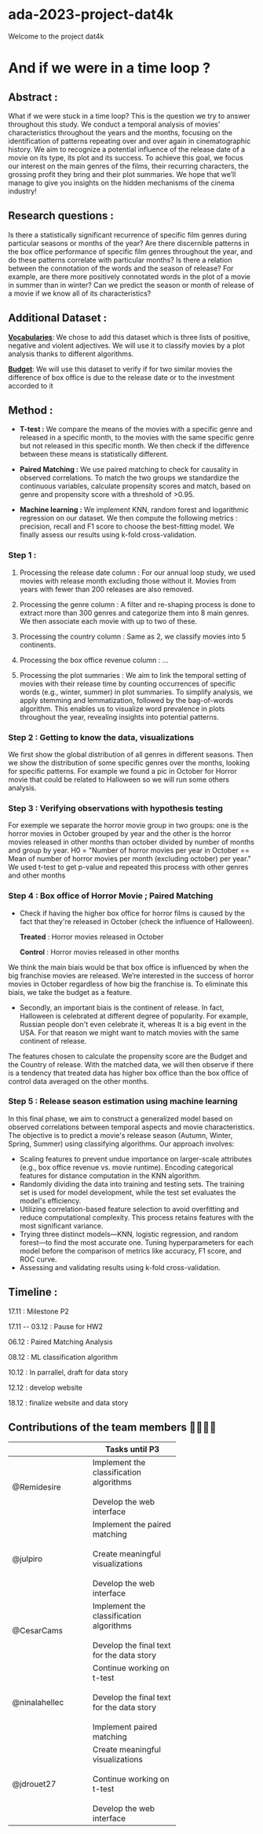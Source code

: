 # ada-2023-project-dat4k
Welcome to the project dat4k


#  And if we were in a time loop ?


## Abstract : 
What if we were stuck in a time loop? This is the question we try to answer throughout this study. We conduct a temporal analysis of movies’ characteristics throughout the years and the months, focusing on the identification of patterns repeating over and over again in cinematographic history.  We aim to recognize a potential influence of the release date of a movie on its type, its plot and its success. To achieve this goal, we focus our interest on the main genres of the films, their recurring characters, the grossing profit they bring and their plot summaries. We hope that we’ll manage to give you insights on the hidden mechanisms of the cinema industry!

## Research questions :

Is there a statistically significant recurrence of specific film genres during particular seasons or months of the year?
Are there discernible patterns in the box office performance of specific film genres throughout the year, and do these patterns correlate with particular months?
Is there a relation between the connotation of the words and the season of release? For example, are there more positively connotated words in the plot of a movie in summer than in winter?
Can we predict the season or month of release of a movie if we know all of its characteristics?

## Additional Dataset : 
[**Vocabularies**](https://drive.google.com/drive/folders/1-KcpE8cju60CcNXWc_gPZ6x3V8r7T5eH?usp=share_link):  We chose to add this dataset which is three lists of positive, negative and violent adjectives. We will use it to classify movies by a plot analysis thanks to different algorithms.


[**Budget**](https://www.kaggle.com/datasets/rounakbanik/the-movies-dataset?resource=download&select=movies_metadata.csv): We will use this dataset to verify if for two similar movies the difference of box office is due to the release date or to the investment accorded to it     

## Method : 

  - **T-test :** We compare the means of the movies with a specific genre and released in a specific month, to the movies with the same specific genre but not released in this specific month. We then check if the difference between these means is statistically different.

  - **Paired Matching :**  We use paired matching to check for causality in observed correlations. To match the two groups we standardize the continuous variables, calculate propensity scores and match, based on genre and propensity score with a threshold of >0.95.

  - **Machine learning :** We implement KNN, random forest and logarithmic regression on our dataset. We then compute the following metrics : precision, recall and F1 score to choose the best-fitting model. We finally assess our results using k-fold cross-validation. 


### Step 1 :

  1) Processing the release date column : For our annual loop study, we used movies with release month excluding those without it. Movies from years with fewer than 200 releases are also removed. 

  2) Processing the genre column : A filter and re-shaping process is done to extract more than 300 genres and categorize them into 8 main genres. We then associate each movie with up to two of these. 

  3) Processing the country column : Same as 2, we classify movies into 5 continents.

  4) Processing the box office revenue column : ...

  5) Processing the plot summaries : We aim to link the temporal setting of movies with their release time by counting occurrences of specific words (e.g., winter, summer) in plot summaries. To simplify analysis, we apply stemming and lemmatization, followed by the bag-of-words algorithm. This enables us to visualize word prevalence in plots throughout the year, revealing insights into potential patterns.



### Step 2 : Getting to know the data, visualizations 

We first show the global distribution of all genres in different seasons. Then we show the distribution of some specific genres over the months, looking for specific patterns. For example we found a pic in October for Horror movie that could be related to Halloween so we will run some others analysis.

### Step 3 : Verifying observations with hypothesis testing 

For exemple we separate the horror movie group in two groups: one is the horror movies in October grouped by year and the other is the horror movies released in other months than october divided by number of months and group by year.
H0 = "Number of horror movies per year in October == Mean of number of horror movies per month (excluding october)  per year." 
We used t-test to get p-value and repeated this process with other genres and other months

### Step 4 : Box office of Horror Movie ; Paired Matching 

  - Check if having the higher box office for horror films is caused by the fact that they're released in October (check the influence of Halloween).

    **Treated** : Horror movies released in October

    **Control** : Horror movies released in other months

  We think the main biais would be that box office is influenced by when the big franchise movies are released. We’re interested in the success of horror movies in October regardless of how big the franchise is.
  To eliminate this biais, we take the budget as a feature.

  - Secondly, an important biais is the continent of release. In fact, Halloween is celebrated at different degree of popularity. For example, Russian people don't even celebrate it, whereas It is a big event in the USA.
  For that reason we might want to match movies with the same continent of release.

  The features chosen to calculate the propensity score are the Budget and the Country of release. With the matched data, we will then observe if there is a tendency that treated data has higher box office than the box office of control data averaged on the other months.


### Step 5 : Release season estimation using machine learning  

In this final phase, we aim to construct a generalized model based on observed correlations between temporal aspects and movie characteristics. The objective is to predict a movie's release season (Autumn, Winter, Spring, Summer) using classifying algorithms. Our approach involves: 

  - Scaling features to prevent undue importance on larger-scale attributes (e.g., box office revenue vs. movie runtime). Encoding categorical features for distance computation in the KNN algorithm.
  - Randomly dividing the data into training and testing sets. The training set is used for model development, while the test set evaluates the model's efficiency.
  - Utilizing correlation-based feature selection to avoid overfitting and reduce computational complexity. This process retains features with the most significant variance.
  - Trying three distinct models—KNN, logistic regression, and random forest—to find the most accurate one. Tuning hyperparameters for each model before the comparison of metrics like accuracy, F1 score, and ROC curve.
  - Assessing and validating results using k-fold cross-validation.


## Timeline :
17.11 : Milestone P2

17.11 -- 03.12 : Pause for HW2

06.12 : Paired Matching Analysis

08.12 : ML classification algorithm

10.12 : In parrallel, draft for data story

12.12 : develop website

18.12 : finalize website and data story





## Contributions of the team members 👨‍👩‍👧‍👧
<table class="tg" style="undefined;table-layout: fixed; width: 342px">
<colgroup>
<col style="width: 164px">
<col style="width: 178px">
</colgroup>
<thead>
  <tr>
    <th class="tg-0lax"></th>
    <th class="tg-0lax">Tasks until P3</th>
  </tr>
</thead>
<tbody>
  <tr>
    <td class="tg-0lax">@Remidesire</td>
    <td class="tg-0lax">Implement the classification algorithms<br><br>Develop the web interface</td>
  </tr>
  <tr>
    <td class="tg-0lax">@julpiro</td>
    <td class="tg-0lax">Implement the paired matching<br><br>Create meaningful visualizations<br><br>Develop the web interface</td>
  </tr>
  <tr>
    <td class="tg-0lax">@CesarCams</td>
    <td class="tg-0lax">Implement the classification algorithms<br><br>Develop the final text for the data story</td>
  </tr>
  <tr>
    <td class="tg-0lax">@ninalahellec</td>
    <td class="tg-0lax">Continue working on t-test<br><br>Develop the final text for the data story<br><br>Implement paired matching</td>
  </tr>
  <tr>
    <td class="tg-0lax">@jdrouet27</td>
    <td class="tg-0lax">Create meaningful visualizations<br><br>Continue working on t-test<br><br>Develop the web interface</td>
  </tr>
</tbody>
</table>


